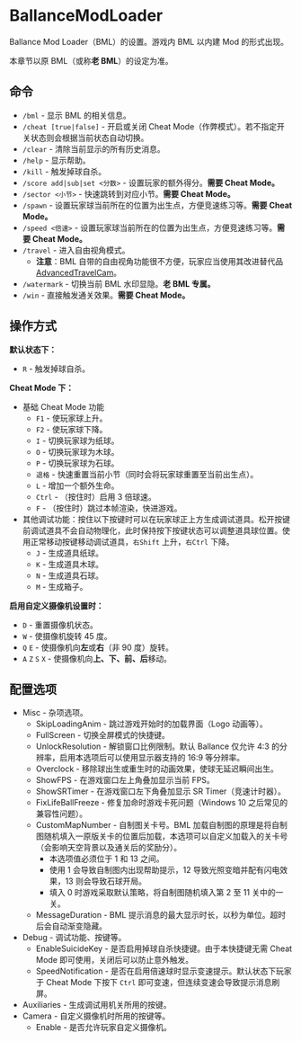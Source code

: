 # BallanceModLoader

Ballance Mod Loader（BML）的设置。游戏内 BML 以内建 Mod 的形式出现。

本章节以原 BML（或称**老 BML**）的设定为准。

## 命令

- `/bml` - 显示 BML 的相关信息。
- `/cheat [true|false]` - 开启或关闭 Cheat Mode（作弊模式）。若不指定开关状态则会根据当前状态自动切换。
- `/clear` - 清除当前显示的所有历史消息。
- `/help` - 显示帮助。
- `/kill` - 触发掉球自杀。
- `/score add|sub|set <分数>` - 设置玩家的额外得分。**需要 Cheat Mode。**
- `/sector <小节>` - 快速跳转到对应小节。**需要 Cheat Mode。**
- `/spawn` - 设置玩家球当前所在的位置为出生点，方便竞速练习等。**需要 Cheat Mode。**
- `/speed <倍速>` - 设置玩家球当前所在的位置为出生点，方便竞速练习等。**需要 Cheat Mode。**
- `/travel` - 进入自由视角模式。
  * **注意**：BML 自带的自由视角功能很不方便，玩家应当使用其改进替代品 [AdvancedTravelCam](./AdvancedTravelCam.md)。
- `/watermark` - 切换当前 BML 水印显隐。**老 BML 专属。**
- `/win` - 直接触发通关效果。**需要 Cheat Mode。**

## 操作方式

**默认状态下：**

- `R` - 触发掉球自杀。

**Cheat Mode 下：**

- 基础 Cheat Mode 功能
  * `F1` - 使玩家球上升。
  * `F2` - 使玩家球下降。
  * `I` - 切换玩家球为纸球。
  * `O` - 切换玩家球为木球。
  * `P` - 切换玩家球为石球。
  * `退格` - 快速重置当前小节（同时会将玩家球重置至当前出生点）。
  * `L` - 增加一个额外生命。
  * `Ctrl` - （按住时）启用 3 倍球速。
  * `F` - （按住时）跳过本帧渲染，快进游戏。
- 其他调试功能：按住以下按键时可以在玩家球正上方生成调试道具。松开按键前调试道具不会自动物理化，此时保持按下按键状态可以调整道具球位置。使用正常移动按键移动调试道具，`右Shift` 上升，`右Ctrl` 下降。
  * `J` - 生成道具纸球。
  * `K` - 生成道具木球。
  * `N` - 生成道具石球。
  * `M` - 生成箱子。

**启用自定义摄像机设置时：**

- `D` - 重置摄像机状态。
- `W` - 使摄像机旋转 45 度。
- `Q` `E` - 使摄像机向**左**或**右**（非 90 度）旋转。
- `A` `Z` `S` `X` - 使摄像机向**上、下、前、后**移动。

## 配置选项

- Misc - 杂项选项。
  * SkipLoadingAnim - 跳过游戏开始时的加载界面（Logo 动画等）。
  * FullScreen - 切换全屏模式的快捷键。
  * UnlockResolution - 解锁窗口比例限制。默认 Ballance 仅允许 4:3 的分辨率，启用本选项后可以使用显示器支持的 16:9 等分辨率。
  * Overclock - 移除球出生或重生时的动画效果，使球无延迟瞬间出生。
  * ShowFPS - 在游戏窗口左上角叠加显示当前 FPS。
  * ShowSRTimer - 在游戏窗口左下角叠加显示 SR Timer（竞速计时器）。
  * FixLifeBallFreeze - 修复加命时游戏卡死问题（Windows 10 之后常见的兼容性问题）。
  * CustomMapNumber - 自制图关卡号。BML 加载自制图的原理是将自制图随机填入一原版关卡的位置后加载，本选项可以自定义加载入的关卡号（会影响天空背景以及通关后的奖励分）。
    + 本选项值必须位于 1 和 13 之间。
    + 使用 1 会导致自制图内出现帮助提示，12 导致光照变暗并配有闪电效果，13 则会导致石球开局。
    + 填入 0 时游戏采取默认策略，将自制图随机填入第 2 至 11 关中的一关。
  * MessageDuration - BML 提示消息的最大显示时长，以秒为单位。超时后会自动渐变隐藏。
- Debug - 调试功能、按键等。
  * EnableSuicideKey - 是否启用掉球自杀快捷键。由于本快捷键无需 Cheat Mode 即可使用，关闭后可以防止意外触发。
  * SpeedNotification - 是否在启用倍速球时显示变速提示。默认状态下玩家于 Cheat Mode 下按下 `Ctrl` 即可变速，但连续变速会导致提示消息刷屏。
- Auxiliaries - 生成调试用机关所用的按键。
- Camera - 自定义摄像机时所用的按键等。
  * Enable - 是否允许玩家自定义摄像机。

